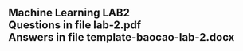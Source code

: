 Machine Learning LAB2  
Questions in file lab-2.pdf   
Answers in file template-baocao-lab-2.docx  
-
